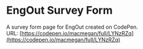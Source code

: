 # EngOut Survey Form

A survey form page for EngOut created on CodePen.  
URL: [https://codepen.io/macmegan/full/LYNzRZq](https://codepen.io/macmegan/full/LYNzRZq)


